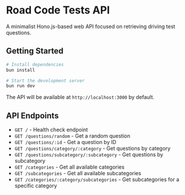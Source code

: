# Road Code Tests API

A minimalist Hono.js-based web API focused on retrieving driving test questions.

## Getting Started

```bash
# Install dependencies
bun install

# Start the development server
bun run dev
```

The API will be available at `http://localhost:3000` by default.

## API Endpoints

- `GET /` - Health check endpoint
- `GET /questions/random` - Get a random question
- `GET /questions/:id` - Get a question by ID
- `GET /questions/category/:category` - Get questions by category
- `GET /questions/subcategory/:subcategory` - Get questions by subcategory
- `GET /categories` - Get all available categories
- `GET /subcategories` - Get all available subcategories
- `GET /categories/:category/subcategories` - Get subcategories for a specific category